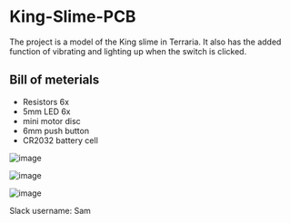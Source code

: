 # King-Slime-PCB

 The project is a model of the King slime in Terraria. It also has the added function of vibrating and lighting up when the switch is clicked.
 
## Bill of meterials 
-  Resistors 6x
- 5mm LED 6x
 - mini motor disc
 - 6mm push button
 - CR2032 battery cell

 ![image](https://github.com/user-attachments/assets/db6f6344-2a7a-470e-aaf2-d7ec25a214b9)

 ![image](https://github.com/user-attachments/assets/3e540bd3-07c2-4e71-8b3f-13f27f083a7e)

 ![image](https://github.com/user-attachments/assets/56820c63-0324-4c13-85ef-7ea889f4c464)

Slack username: Sam
